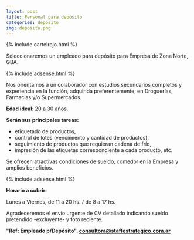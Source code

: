 ```yaml
---
layout: post
title: Personal para depósito
categories: depósito
img: deposito.png
---
```

{% include cartelrojo.html %}

Seleccionaremos un empleado para depósito para Empresa de Zona Norte, GBA.

{% include adsense.html %}

Nos orientamos a un colaborador con estudios secundarios completos y experiencia en la función, adquirida preferentemente, en Droguerías, Farmacias y/o Supermercados.

**Edad ideal**: 20 a 30 años.

**Serán sus principales tareas:**

- etiquetado de productos, 
- control de lotes (vencimiento y cantidad de productos), 
- seguimiento de productos que requieran cadena de frío, 
- impresión de las etiquetas correspondiente a cada producto, etc.

Se ofrecen atractivas condiciones de sueldo, comedor en la Empresa y amplios beneficios.

{% include adsense.html %}

 **Horario a cubrir:**

Lunes a Viernes, de 11 a 20 hs. / de 8 a 17 hs.

Agradeceremos el envío urgente de CV detallado indicando sueldo pretendido -excluyente- y foto reciente.

**"Ref: Empleado p/Depósito".
consultora@staffestrategico.com.ar** 
